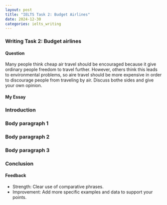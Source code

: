 ```yaml
---
layout: post
title: "IELTS Task 2: Budget Airlines"
date: 2024-12-30
categories: ielts_writing
---
```


### Writing Task 2: Budget airlines

#### Question
Many people think cheap air travel should be encouraged because it give ordinary people freedom to travel further. However, others think this leads to environmental problems, so aire travel should be more expensive in order to discourage people from traveling by air. Discuss bothe sides and give your own opinion.

#### My Essay

### Introduction

### Body paragraph 1

### Body paragraph 2

### Body paragraph 3

### Conclusion




#### Feedback
- Strength: Clear use of comparative phrases.
- Improvement: Add more specific examples and data to support your points.
